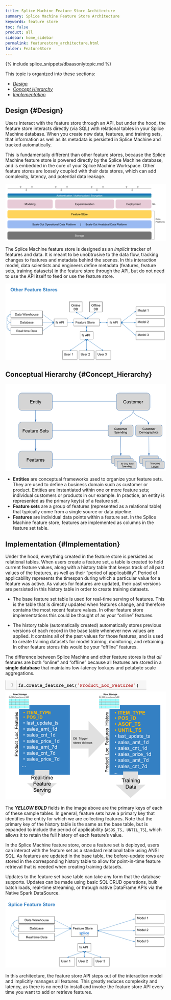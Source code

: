 ```yaml
---
title: Splice Machine Feature Store Architecture
summary: Splice Machine Feature Store Architecture
keywords: feature store
toc: false
product: all
sidebar: home_sidebar
permalink: featurestore_architecture.html
folder: FeatureStore
---
```

<section>
<div class="TopicContent" data-swiftype-index="true" markdown="1">

{% include splice_snippets/dbaasonlytopic.md %}

This topic is organized into these sections:

* [*Design*](#Design)
* [*Concept Hierarchy*](#Concept_Hierarchy)
* [*Implementation*](#Implementation)

# Design  {#Design}
Users interact with the feature store through an API, but under the hood, the feature store interacts directly (via SQL) with relational tables in your Splice Machine database. When you create new data, features, and training sets, that information as well as its metadata is persisted in Splice Machine and tracked automatically.

This is fundamentally different than other feature stores, because the Splice Machine feature store is powered directly by the Splice Machine database, and is embedded in the core of your Splice Machine Workspace. Other feature stores are loosely coupled with their data stores, which can add complexity, latency, and potential data leakage.

<img class='indentedTightSpacing' src='images/overall_architecture.png'>

The Splice Machine feature store is designed as an *implicit* tracker of features and data. It is meant to be unobtrusive to the data flow, tracking changes to features and metadata behind the scenes. In this interaction model, data scientists and engineers define metadata (features, feature sets, training datasets) in the feature store through the API, but do not need to use the API itself to feed or use the feature store.

<img class='indentedTightSpacing' src='images/splice_fs.png'>

# Conceptual Hierarchy {#Concept_Hierarchy}

<img class='indentedTightSpacing' src='images/concept_hierarchy.png'>

* **Entities** are conceptual frameworks used to organize your feature sets. They are used to define a business domain such as customer or product. Entities are instantiated  within one or more feature sets; individual customers or products in our example. In practice, an entity is represented as the primary key(s) of a feature set.
* **Feature sets** are a group of features (represented as a relational table) that typically come from a single source or data pipeline.
* **Features** are individual data points within a feature set. In the Splice Machine feature store, features are implemented as columns in the feature set table.

# Implementation {#Implementation}
Under the hood, everything created in the feature store is persisted as relational tables. When users create a feature set, a table is created to hold current feature values, along with a history table that keeps track of all past values of the features, as well as their “period of applicability”. Period of applicability represents the timespan during which a particular value for a feature was active. As values for features are updated, their past versions are persisted in this history table in order to create training datasets.

* The base feature set table is used for real-time serving of features. This is the table that is directly updated when features change, and therefore contains the most recent feature values. In other feature store implementations this could be thought of as your “online” features.

* The history table (automatically created) automatically stores previous versions of each record in the base table whenever new values are applied. It contains all of the past values for those features, and is used to create training datasets for model training, monitoring, and retraining. In other feature stores this would be your “offline” features.

The difference between Splice Machine and other feature stores is that *all* features are  both “online” and “offline” because all features are stored in a **single database** that maintains low-latency lookups and petabyte scale aggregations.

<img class='indentedTightSpacing' src='images/create_fs.png'>

<img class='indentedTightSpacing' src='images/fs_tables.png'>

The ***YELLOW BOLD*** fields in the image above are the primary keys of each of these sample tables. In general, feature sets have a primary key that identifies the entity for which we are collecting features. Note that the primary key of the history table is the same as the base table, but is expanded to include the period of applicability (```ASOS_TS, UNTIL_TS```), which allows it to retain the full history of each feature’s value.

In the Splice Machine feature store, once a feature set is deployed, users can interact with the feature set as a standard relational table using ANSI SQL. As features are updated in the base table, the before-update rows are stored in the corresponding history table to allow for point-in-time feature retrieval that is needed when creating training datasets.

Updates to the feature set base table can take any form that the database supports. Updates can be made using basic SQL CRUD operations, bulk batch loads, real-time streaming, or through native DataFrame APIs via the Native Spark DataSource.

<img class='indentedTightSpacing' src='images/fs_structure.png'>

In this architecture, the feature store API steps out of the interaction model and implicitly manages all features. This greatly reduces complexity and latency, as there is no need to install and invoke the feature store API every time you want to add or retrieve features.


</div>
</section>
